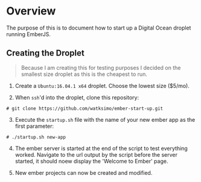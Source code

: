 # Overview

The purpose of this is to document how to start up a Digital Ocean droplet running EmberJS.

## Creating the Droplet
> Because I am creating this for testing purposes I decided on the smallest size droplet as this is the cheapest to run.

1. Create a `Ubuntu:16.04.1 x64` droplet. Choose the lowest size ($5/mo).

2. When `ssh`'d into the droplet, clone this repository:
```
# git clone https://github.com/watksimo/ember-start-up.git
```

3. Execute the `startup.sh` file with the name of your new ember app as the first parameter:

```
# ./startup.sh new-app
```

4. The ember server is started at the end of the script to test everything worked. Navigate to the url output by the script before the server started, it should noew display the 'Welcome to Ember' page.

5. New ember projects can now be created and modified.

